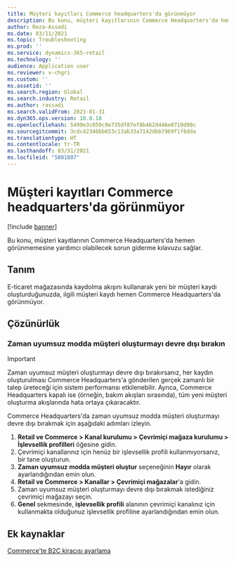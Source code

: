 ```yaml
---
title: Müşteri kayıtları Commerce headquarters'da görünmüyor
description: Bu konu, müşteri kayıtlarının Commerce Headquarters'da hemen görünmemesine yardımcı olabilecek sorun giderme kılavuzu sağlar.
author: Reza-Assadi
ms.date: 03/11/2021
ms.topic: Troubleshooting
ms.prod: ''
ms.service: dynamics-365-retail
ms.technology: ''
audience: Application user
ms.reviewer: v-chgri
ms.custom: ''
ms.assetid: ''
ms.search.region: Global
ms.search.industry: Retail
ms.author: rassadi
ms.search.validFrom: 2021-01-31
ms.dyn365.ops.version: 10.0.18
ms.openlocfilehash: 5499e3c059c9e735df87ef8b462d446e0710d90c
ms.sourcegitcommit: 3cdc42346bb653c13ab33a7142dbb7969f1f6dda
ms.translationtype: HT
ms.contentlocale: tr-TR
ms.lasthandoff: 03/31/2021
ms.locfileid: "5801807"
---
```

# <a name="customer-records-dont-appear-in-commerce-headquarters"></a>Müşteri kayıtları Commerce headquarters'da görünmüyor

[!include [banner](../../includes/banner.md)]

Bu konu, müşteri kayıtlarının Commerce Headquarters'da hemen görünmemesine yardımcı olabilecek sorun giderme kılavuzu sağlar.

## <a name="description"></a>Tanım

E-ticaret mağazasında kaydolma akışını kullanarak yeni bir müşteri kaydı oluşturduğunuzda, ilgili müşteri kaydı hemen Commerce Headquarters'da görünmüyor.

## <a name="resolution"></a>Çözünürlük

### <a name="disable-customer-creation-in-async-mode"></a>Zaman uyumsuz modda müşteri oluşturmayı devre dışı bırakın

> [!IMPORTANT]
> Zaman uyumsuz müşteri oluşturmayı devre dışı bırakırsanız, her kaydın oluşturulması Commerce Headquarters'a gönderilen gerçek zamanlı bir talep üreteceği için sistem performansı etkilenebilir. Ayrıca, Commerce Headquarters kapalı ise (örneğin, bakım akışları sırasında), tüm yeni müşteri oluşturma akışlarında hata ortaya çıkaracaktır.

Commerce Headquarters'da zaman uyumsuz modda müşteri oluşturmayı devre dışı bırakmak için aşağıdaki adımları izleyin.

1. **Retail ve Commerce \> Kanal kurulumu \> Çevrimiçi mağaza kurulumu \> İşlevsellik profilleri** öğesine gidin.
1. Çevrimiçi kanallarınız için henüz bir işlevsellik profili kullanmıyorsanız, bir tane oluşturun.
1. **Zaman uyumsuz modda müşteri oluştur** seçeneğinin **Hayır** olarak ayarlandığından emin olun.
1. **Retail ve Commerce \> Kanallar \> Çevrimiçi mağazalar**'a gidin.
1. Zaman uyumsuz müşteri oluşturmayı devre dışı bırakmak istediğiniz çevrimiçi mağazayı seçin.
1. **Genel** sekmesinde, **işlevsellik profili** alanının çevrimiçi kanalınız için kullanmakta olduğunuz işlevsellik profiline ayarlandığından emin olun.

## <a name="additional-resources"></a>Ek kaynaklar

[Commerce'te B2C kiracısı ayarlama](../set-up-b2c-tenant.md)
